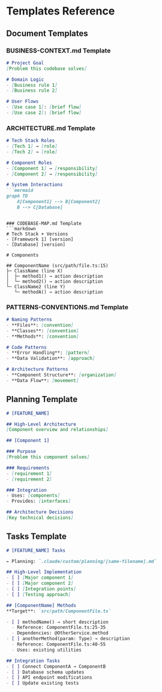 # Templates Reference

## Document Templates

### BUSINESS-CONTEXT.md Template
```markdown
# Project Goal
[Problem this codebase solves]

# Domain Logic
- [Business rule 1]
- [Business rule 2]

# User Flows
- [Use case 1]: [brief flow]
- [Use case 2]: [brief flow]
```

### ARCHITECTURE.md Template
```markdown
# Tech Stack Roles
- [Tech 1] → [role]
- [Tech 2] → [role]

# Component Roles
- [Component 1] → [responsibility]
- [Component 2] → [responsibility]

# System Interactions
```mermaid
graph TD
    A[Component1] --> B[Component2]
    B --> C[Database]
```
```

### CODEBASE-MAP.md Template
```markdown
# Tech Stack + Versions
- [Framework 1] [version]
- [Database] [version]

# Components

## ComponentName (src/path/file.ts:15)
├─ ClassName (line X)
│  ├─ method1() → action description
│  └─ method2() → action description
└─ ClassName2 (line Y)
   └─ methodA() → action description
```

### PATTERNS-CONVENTIONS.md Template
```markdown
# Naming Patterns
- **Files**: [convention]
- **Classes**: [convention]
- **Methods**: [convention]

# Code Patterns
- **Error Handling**: [pattern]
- **Data Validation**: [approach]

# Architecture Patterns
- **Component Structure**: [organization]
- **Data Flow**: [movement]
```

## Planning Template
```markdown
# [FEATURE_NAME]

## High-Level Architecture
[Component overview and relationships]

## [Component 1]

### Purpose
[Problem this component solves]

### Requirements
- [requirement 1]
- [requirement 2]

### Integration
- Uses: [components]
- Provides: [interfaces]

## Architecture Decisions
[Key technical decisions]
```

## Tasks Template
```markdown
# [FEATURE_NAME] Tasks

← Planning: `.claude/custom/planning/[same-filename].md`

## High-Level Implementation
- [ ] [Major component 1]
- [ ] [Major component 2]
- [ ] [Integration points]
- [ ] [Testing approach]

## [ComponentName] Methods
**Target**: `src/path/ComponentFile.ts`

- [ ] methodName() → short description
  - Reference: ComponentFile.ts:25-35
  - Dependencies: @OtherService.method
- [ ] anotherMethod(param: Type) → description
  - Reference: ComponentFile.ts:40-55
  - Uses: existing utilities

## Integration Tasks
- [ ] Connect ComponentA → ComponentB
- [ ] Database schema updates
- [ ] API endpoint modifications
- [ ] Update existing tests
```